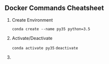 ## Docker Commands Cheatsheet

1. Create Environment

   `conda create --name py35 python=3.5`

2. Activate/Deactivate

	`conda activate py35`
	`deactivate`

3. 
